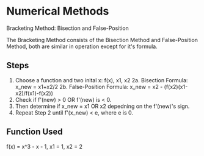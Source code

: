 # Numerical Methods 

Bracketing Method: Bisection and False-Position

The Bracketing Method consists of the Bisection Method and False-Position Method, both are similar in operation except for it's formula. 

## Steps
1. Choose a function and two inital x: f(x), x1, x2
2a. Bisection Formula: x_new = x1+x2/2
2b. False-Position Formula: x_new = x2 - (f(x2)(x1-x2)/f(x1)-f(x2)) 
3. Check if f'(new) > 0 OR f'(new) is < 0. 
4. Then determine if x_new = x1 OR x2 depedning on the f'(new)'s sign. 
5. Repeat Step 2 until f'(x_new) < e, where e is 0. 

## Function Used 
f(x) = x^3 - x - 1, 
x1 = 1, 
x2 = 2 
